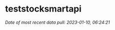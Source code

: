 
<!-- README.md is generated from README.Rmd. Please edit that file -->

# teststocksmartapi

*Date of most recent data pull: 2023-01-10, 06:24:21*
